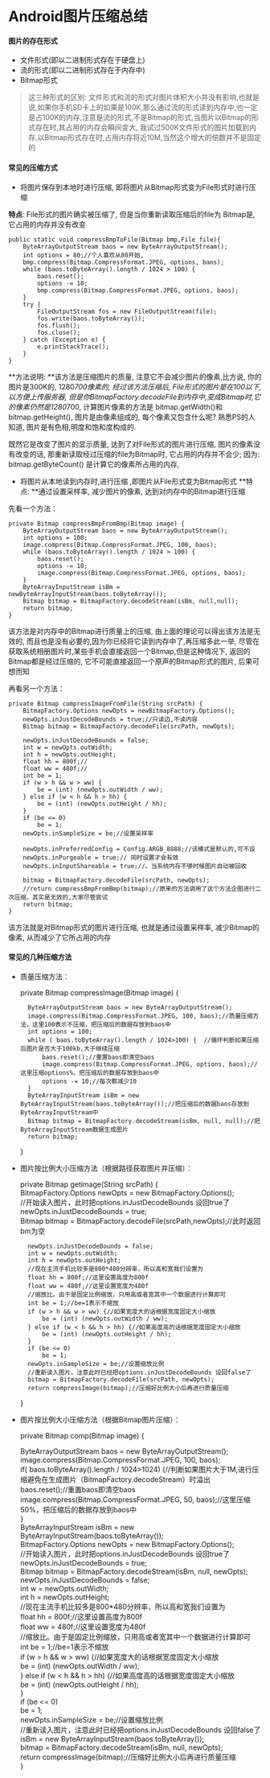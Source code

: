 # Android图片压缩总结
#### 图片的存在形式
 - 文件形式(即以二进制形式存在于硬盘上)
 - 流的形式(即以二进制形式存在于内存中)
 - Bitmap形式

> 这三种形式的区别: 文件形式和流的形式对图片体积大小并没有影响,也就是说,如果你手机SD卡上的如果是100K,那么通过流的形式读到内存中,也一定是占100K的内存,注意是流的形式,不是Bitmap的形式,当图片以Bitmap的形式存在时,其占用的内存会瞬间变大, 我试过500K文件形式的图片加载到内存,以Bitmap形式存在时,占用内存将近10M,当然这个增大的倍数并不是固定的

#### 常见的压缩方式
 - 将图片保存到本地时进行压缩, 即将图片从Bitmap形式变为File形式时进行压缩

 **特点**:  File形式的图片确实被压缩了, 但是当你重新读取压缩后的file为 Bitmap是,它占用的内存并没有改变  

    public static void compressBmpToFile(Bitmap bmp,File file){
        ByteArrayOutputStream baos = new ByteArrayOutputStream();
        int options = 80;//个人喜欢从80开始,
        bmp.compress(Bitmap.CompressFormat.JPEG, options, baos);
        while (baos.toByteArray().length / 1024 > 100) {
            baos.reset();
            options -= 10;
            bmp.compress(Bitmap.CompressFormat.JPEG, options, baos);
        }
        try {
            FileOutputStream fos = new FileOutputStream(file);
            fos.write(baos.toByteArray());
            fos.flush();
            fos.close();
        } catch (Exception e) {
            e.printStackTrace();
        }
    }

**方法说明: **该方法是压缩图片的质量, 注意它不会减少图片的像素,比方说, 你的图片是300K的, 1280*700像素的, 经过该方法压缩后, File形式的图片是在100以下, 以方便上传服务器, 但是你BitmapFactory.decodeFile到内存中,变成Bitmap时,它的像素仍然是1280*700, 计算图片像素的方法是 bitmap.getWidth()和bitmap.getHeight(), 图片是由像素组成的, 每个像素又包含什么呢? 熟悉PS的人知道, 图片是有色相,明度和饱和度构成的.

既然它是改变了图片的显示质量, 达到了对File形式的图片进行压缩, 图片的像素没有改变的话, 那重新读取经过压缩的file为Bitmap时, 它占用的内存并不会少;
因为: bitmap.getByteCount() 是计算它的像素所占用的内存, 


- 将图片从本地读到内存时,进行压缩 ,即图片从File形式变为Bitmap形式 
  **特点: **通过设置采样率, 减少图片的像素, 达到对内存中的Bitmap进行压缩

先看一个方法：

    private Bitmap compressBmpFromBmp(Bitmap image) {
        ByteArrayOutputStream baos = new ByteArrayOutputStream();
        int options = 100;
        image.compress(Bitmap.CompressFormat.JPEG, 100, baos);
        while (baos.toByteArray().length / 1024 > 100) {
            baos.reset();
            options -= 10;
            image.compress(Bitmap.CompressFormat.JPEG, options, baos);
        }
        ByteArrayInputStream isBm = newByteArrayInputStream(baos.toByteArray());
        Bitmap bitmap = BitmapFactory.decodeStream(isBm, null,null);
        return bitmap;
    }

该方法是对内存中的Bitmap进行质量上的压缩, 由上面的理论可以得出该方法是无效的, 而且也是没有必要的,因为你已经将它读到内存中了,再压缩多此一举, 尽管在获取系统相册图片时,某些手机会直接返回一个Bitmap,但是这种情况下, 返回的Bitmap都是经过压缩的, 它不可能直接返回一个原声的Bitmap形式的图片, 后果可想而知

再看另一个方法：

    private Bitmap compressImageFromFile(String srcPath) {
        BitmapFactory.Options newOpts = newBitmapFactory.Options();
        newOpts.inJustDecodeBounds = true;//只读边,不读内容
        Bitmap bitmap = BitmapFactory.decodeFile(srcPath, newOpts);
  
        newOpts.inJustDecodeBounds = false;
        int w = newOpts.outWidth;
        int h = newOpts.outHeight;
        float hh = 800f;//
        float ww = 480f;//
        int be = 1;
        if (w > h && w > ww) {
            be = (int) (newOpts.outWidth / ww);
        } else if (w < h && h > hh) {
            be = (int) (newOpts.outHeight / hh);
        }
        if (be <= 0)
            be = 1;
        newOpts.inSampleSize = be;//设置采样率
          
        newOpts.inPreferredConfig = Config.ARGB_8888;//该模式是默认的,可不设
        newOpts.inPurgeable = true;// 同时设置才会有效
        newOpts.inInputShareable = true;//。当系统内存不够时候图片自动被回收
          
        bitmap = BitmapFactory.decodeFile(srcPath, newOpts);
		//return compressBmpFromBmp(bitmap);//原来的方法调用了这个方法企图进行二次压缩，其实是无效的,大家尽管尝试
        return bitmap;
    }
该方法就是对Bitmap形式的图片进行压缩, 也就是通过设置采样率, 减少Bitmap的像素, 从而减少了它所占用的内存


#### 常见的几种压缩方法

- 质量压缩方法：

    private Bitmap compressImage(Bitmap image) {  
  
        ByteArrayOutputStream baos = new ByteArrayOutputStream();  
        image.compress(Bitmap.CompressFormat.JPEG, 100, baos);//质量压缩方法，这里100表示不压缩，把压缩后的数据存放到baos中  
        int options = 100;  
        while ( baos.toByteArray().length / 1024>100) {  //循环判断如果压缩后图片是否大于100kb,大于继续压缩         
            baos.reset();//重置baos即清空baos  
            image.compress(Bitmap.CompressFormat.JPEG, options, baos);//这里压缩options%，把压缩后的数据存放到baos中  
            options -= 10;//每次都减少10  
        }  
        ByteArrayInputStream isBm = new ByteArrayInputStream(baos.toByteArray());//把压缩后的数据baos存放到ByteArrayInputStream中  
        Bitmap bitmap = BitmapFactory.decodeStream(isBm, null, null);//把ByteArrayInputStream数据生成图片  
        return bitmap;  
    }  

- 图片按比例大小压缩方法（根据路径获取图片并压缩）：

    private Bitmap getimage(String srcPath) {  
        BitmapFactory.Options newOpts = new BitmapFactory.Options();  
        //开始读入图片，此时把options.inJustDecodeBounds 设回true了  
        newOpts.inJustDecodeBounds = true;  
        Bitmap bitmap = BitmapFactory.decodeFile(srcPath,newOpts);//此时返回bm为空  
          
        newOpts.inJustDecodeBounds = false;  
        int w = newOpts.outWidth;  
        int h = newOpts.outHeight;  
        //现在主流手机比较多是800*480分辨率，所以高和宽我们设置为  
        float hh = 800f;//这里设置高度为800f  
        float ww = 480f;//这里设置宽度为480f  
        //缩放比。由于是固定比例缩放，只用高或者宽其中一个数据进行计算即可  
        int be = 1;//be=1表示不缩放  
        if (w > h && w > ww) {//如果宽度大的话根据宽度固定大小缩放  
            be = (int) (newOpts.outWidth / ww);  
        } else if (w < h && h > hh) {//如果高度高的话根据宽度固定大小缩放  
            be = (int) (newOpts.outHeight / hh);  
        }  
        if (be <= 0)  
            be = 1;  
        newOpts.inSampleSize = be;//设置缩放比例  
        //重新读入图片，注意此时已经把options.inJustDecodeBounds 设回false了  
        bitmap = BitmapFactory.decodeFile(srcPath, newOpts);  
        return compressImage(bitmap);//压缩好比例大小后再进行质量压缩  
    }  
- 图片按比例大小压缩方法（根据Bitmap图片压缩）：

    private Bitmap comp(Bitmap image) {  
      
    ByteArrayOutputStream baos = new ByteArrayOutputStream();         
    image.compress(Bitmap.CompressFormat.JPEG, 100, baos);  
    if( baos.toByteArray().length / 1024>1024) {//判断如果图片大于1M,进行压缩避免在生成图片（BitmapFactory.decodeStream）时溢出    
        baos.reset();//重置baos即清空baos  
        image.compress(Bitmap.CompressFormat.JPEG, 50, baos);//这里压缩50%，把压缩后的数据存放到baos中  
    }  
    ByteArrayInputStream isBm = new ByteArrayInputStream(baos.toByteArray());  
    BitmapFactory.Options newOpts = new BitmapFactory.Options();  
    //开始读入图片，此时把options.inJustDecodeBounds 设回true了  
    newOpts.inJustDecodeBounds = true;  
    Bitmap bitmap = BitmapFactory.decodeStream(isBm, null, newOpts);  
    newOpts.inJustDecodeBounds = false;  
    int w = newOpts.outWidth;  
    int h = newOpts.outHeight;  
    //现在主流手机比较多是800*480分辨率，所以高和宽我们设置为  
    float hh = 800f;//这里设置高度为800f  
    float ww = 480f;//这里设置宽度为480f  
    //缩放比。由于是固定比例缩放，只用高或者宽其中一个数据进行计算即可  
    int be = 1;//be=1表示不缩放  
    if (w > h && w > ww) {//如果宽度大的话根据宽度固定大小缩放  
        be = (int) (newOpts.outWidth / ww);  
    } else if (w < h && h > hh) {//如果高度高的话根据宽度固定大小缩放  
        be = (int) (newOpts.outHeight / hh);  
    }  
    if (be <= 0)  
        be = 1;  
    newOpts.inSampleSize = be;//设置缩放比例  
    //重新读入图片，注意此时已经把options.inJustDecodeBounds 设回false了  
    isBm = new ByteArrayInputStream(baos.toByteArray());  
    bitmap = BitmapFactory.decodeStream(isBm, null, newOpts);  
    return compressImage(bitmap);//压缩好比例大小后再进行质量压缩  
	}  



